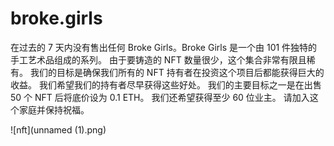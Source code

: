 # broke.girls

在过去的 7 天内没有售出任何 Broke Girls。Broke Girls 是一个由 101 件独特的手工艺术品组成的系列。 由于要铸造的 NFT 数量很少，这个集合非常有限且稀有。 我们的目标是确保我们所有的 NFT 持有者在投资这个项目后都能获得巨大的收益。 我们希望我们的持有者尽早获得这些好处。 我们的主要目标之一是在出售 50 个 NFT 后将底价设为 0.1 ETH。 我们还希望获得至少 60 位业主。 请加入这个家庭并保持祝福。

![nft](unnamed (1).png)
